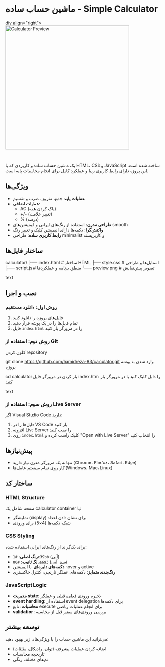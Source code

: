 # ماشین حساب ساده - Simple Calculator

div align="right">
  <img src="preview.png" alt="Calculator Preview" width="400" style="margin-bottom: 30px;">


یک ماشین حساب ساده و کاربردی که با HTML، CSS و JavaScript ساخته شده است. این پروژه دارای رابط کاربری زیبا و عملکرد کامل برای انجام محاسبات پایه است.

## ویژگی‌ها

- **عملیات پایه**: جمع، تفریق، ضرب و تقسیم
- **عملیات اضافی**: 
  - AC (پاک کردن همه)
  - +/- (تغییر علامت)
  - % (درصد)
- **طراحی مدرن**: استفاده از رنگ‌های ایرانی و انیمیشن‌های smooth
- **واکنش‌گرا**: دکمه‌ها دارای انیمیشن کلیک و تغییر رنگ
- **رابط کاربری ساده**: طراحی minimalist و کاربرپسند

## ساختار فایل‌ها

calculator/
├── index.html # ساختار HTML
├── style.css # استایل‌ها و طراحی
├── script.js # منطق برنامه و عملکردها
└── preview.png # تصویر پیش‌نمایش

text

## نصب و اجرا

### روش اول: دانلود مستقیم
1. فایل‌های پروژه را دانلود کنید
2. تمام فایل‌ها را در یک پوشه قرار دهید
3. فایل `index.html` را در مرورگر باز کنید

### روش دوم: استفاده از Git

کلون کردن repository

git clone https://github.com/hamidreza-83/calculator.git
وارد شدن به پوشه پروژه

cd calculator
باز کردن در مرورگر
فایل index.html را دابل کلیک کنید یا در مرورگر باز کنید

text

### روش سوم: استفاده از Live Server
اگر Visual Studio Code دارید:
1. فایل‌ها را در VS Code باز کنید
2. افزونه Live Server را نصب کنید
3. روی `index.html` کلیک راست کرده و "Open with Live Server" را انتخاب کنید

## پیش‌نیازها

- تنها به یک مرورگر مدرن نیاز دارید (Chrome، Firefox، Safari، Edge)
- کار روی تمام سیستم عامل‌ها (Windows، Mac، Linux)

## ساختار کد

### HTML Structure
صفحه شامل یک calculator container با:
- نمایشگر (display) برای نشان دادن اعداد
- شبکه دکمه‌ها (4×5) برای ورودی

### CSS Styling  
برای بک‌گراند از رنگ‌های ایرانی استفاده شده:
- **رنگ اصلی**: `#1c39bb` (آبی)
- **رنگ ثانویه**: `#00a693` (سبز آبی)
- **دکمه‌های دایره‌ای**: با انیمیشن hover و active
- **رنگ‌بندی متمایز**: دکمه‌های عملگر نارنجی، کنترل خاکستری

### JavaScript Logic
- **مدیریت state**: ذخیره ورودی فعلی، قبلی و عملگر
- **event handling**: استفاده از event delegation برای دکمه‌ها  
- **محاسبات**: تابع execute برای انجام عملیات ریاضی
- **validation**: بررسی ورودی‌های معتبر قبل از محاسبه

## توسعه بیشتر

می‌توانید این ماشین حساب را با ویژگی‌های زیر بهبود دهید:
- اضافه کردن عملیات پیشرفته (توان، رادیکال، مثلثات)
- تاریخچه محاسبات
- تم‌های مختلف رنگی


